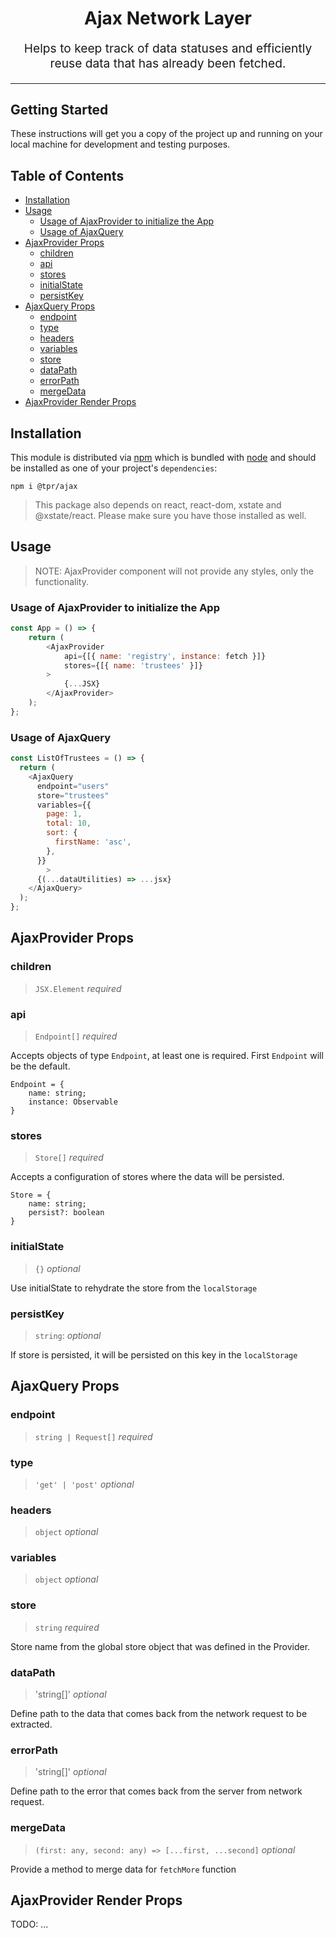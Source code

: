 <h1 align="center">
  Ajax Network Layer
</h1>
<p align="center" style="font-size: 1.2rem;">Helps to keep track of data statuses and efficiently reuse data that has already been fetched.</p>
<hr />

## Getting Started

These instructions will get you a copy of the project up and running on your local machine for development and testing purposes.

## Table of Contents

<!-- START doctoc generated TOC please keep comment here to allow auto update -->
<!-- DON'T EDIT THIS SECTION, INSTEAD RE-RUN doctoc TO UPDATE -->

- [Installation](#installation)
- [Usage](#usage)
  - [Usage of AjaxProvider to initialize the App](#usage-of-ajaxprovider-to-initialize-the-app)
  - [Usage of AjaxQuery](#usage-of-ajaxquery)
- [AjaxProvider Props](#ajaxprovider-props)
  - [children](#children)
  - [api](#api)
  - [stores](#stores)
  - [initialState](#initialstate)
  - [persistKey](#persistkey)
- [AjaxQuery Props](#ajaxquery-props)
  - [endpoint](#endpoint)
  - [type](#type)
  - [headers](#headers)
  - [variables](#variables)
  - [store](#store)
  - [dataPath](#datapath)
  - [errorPath](#errorpath)
  - [mergeData](#mergedata)
- [AjaxProvider Render Props](#ajaxprovider-render-props)

<!-- END doctoc generated TOC please keep comment here to allow auto update -->

## Installation

This module is distributed via [npm](https://www.npmjs.com) which is bundled with [node](https://nodejs.org) and
should be installed as one of your project's `dependencies`:

```
npm i @tpr/ajax
```

> This package also depends on react, react-dom, xstate and @xstate/react. Please make sure you have those installed as well.

## Usage

> NOTE: AjaxProvider component will not provide any styles, only the functionality.

### Usage of AjaxProvider to initialize the App

```js
const App = () => {
	return (
		<AjaxProvider
			api={[{ name: 'registry', instance: fetch }]}
			stores={[{ name: 'trustees' }]}
		>
			{...JSX}
		</AjaxProvider>
	);
};
```

### Usage of AjaxQuery

```js
const ListOfTrustees = () => {
  return (
    <AjaxQuery
      endpoint="users"
      store="trustees"
      variables={{
        page: 1,
        total: 10,
        sort: {
          firstName: 'asc',
        },
      }}
		>
      {(...dataUtilities) => ...jsx}
    </AjaxQuery>
  );
};
```

## AjaxProvider Props

### children

> `JSX.Element` _required_

### api

> `Endpoint[]` _required_

Accepts objects of type `Endpoint`, at least one is required. First `Endpoint` will be the default.

```
Endpoint = {
	name: string;
	instance: Observable
}
```

### stores

> `Store[]` _required_

Accepts a configuration of stores where the data will be persisted.

```
Store = {
	name: string;
	persist?: boolean
}
```

### initialState

> `{}` _optional_

Use initialState to rehydrate the store from the `localStorage`

### persistKey

> `string`: _optional_

If store is persisted, it will be persisted on this key in the `localStorage`

## AjaxQuery Props

### endpoint

> `string | Request[]` _required_

### type

> `'get' | 'post'` _optional_

### headers

> `object` _optional_

### variables

> `object` _optional_

### store

> `string` _required_

Store name from the global store object that was defined in the Provider.

### dataPath

> 'string[]' _optional_

Define path to the data that comes back from the network request to be extracted.

### errorPath

> 'string[]' _optional_

Define path to the error that comes back from the server from network request.

### mergeData

> `(first: any, second: any) => [...first, ...second]` _optional_

Provide a method to merge data for `fetchMore` function

## AjaxProvider Render Props

TODO: ...
